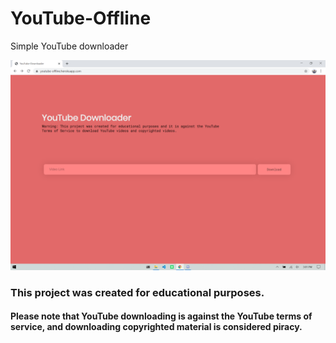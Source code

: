 # YouTube-Offline

Simple YouTube downloader

![Website preview](readme/website-demo.png)

### This project was created for educational purposes.
#### Please note that YouTube downloading is against the YouTube terms of service, and downloading copyrighted material is considered piracy.
